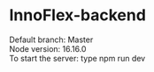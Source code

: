 # InnoFlex-backend
Default branch: Master <br/>
Node version: 16.16.0 <br/>
To start the server: type npm run dev 
